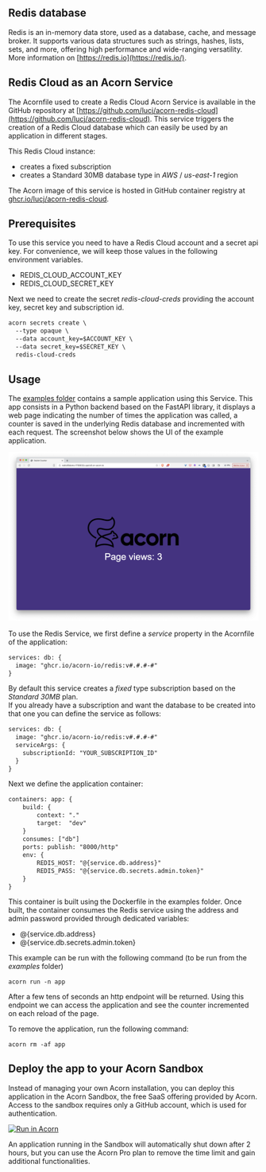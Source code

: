 ## Redis database

Redis is an in-memory data store, used as a database, cache, and message broker. It supports various data structures such as strings, hashes, lists, sets, and more, offering high performance and wide-ranging versatility. More information on [https://redis.io](https://redis.io/).

## Redis Cloud as an Acorn Service

The Acornfile used to create a Redis Cloud Acorn Service is available in the GitHub repository at [https://github.com/lucj/acorn-redis-cloud](https://github.com/lucj/acorn-redis-cloud). This service triggers the creation of a Redis Cloud database which can easily be used by an application in different stages.

This Redis Cloud instance:
- creates a fixed subscription
- creates a Standard 30MB database type in *AWS* / *us-east-1* region

The Acorn image of this service is hosted in GitHub container registry at [ghcr.io/lucj/acorn-redis-cloud](ghcr.io/lucj/acorn-redis-cloud). 

## Prerequisites

To use this service you need to have a Redis Cloud account and a secret api key. For convenience, we will keep those values in the following environment variables. 

- REDIS_CLOUD_ACCOUNT_KEY
- REDIS_CLOUD_SECRET_KEY

Next we need to create the secret *redis-cloud-creds* providing the account key, secret key and subscription id.

```
acorn secrets create \
  --type opaque \
  --data account_key=$ACCOUNT_KEY \
  --data secret_key=$SECRET_KEY \
  redis-cloud-creds
```

## Usage

The [examples folder](https://github.com/acorn-io/redis/tree/main/examples) contains a sample application using this Service. This app consists in a Python backend based on the FastAPI library, it displays a web page indicating the number of times the application was called, a counter is saved in the underlying Redis database and incremented with each request. The screenshot below shows the UI of the example application. 

![UI](./examples/images/ui.png)

To use the Redis Service, we first define a *service* property in the Acornfile of the application:

```
services: db: {
  image: "ghcr.io/acorn-io/redis:v#.#.#-#"
}
```

By default this service creates a *fixed* type subscription based on the *Standard 30MB* plan.  
If you already have a subscription and want the database to be created into that one you can define the service as follows:

```
services: db: {
  image: "ghcr.io/acorn-io/redis:v#.#.#-#"
  serviceArgs: {
    subscriptionId: "YOUR_SUBSCRIPTION_ID"
  }
}
```

Next we define the application container:

```
containers: app: {
	build: {
		context: "."
		target:  "dev"
	}
	consumes: ["db"]
	ports: publish: "8000/http"
	env: {
		REDIS_HOST: "@{service.db.address}"
		REDIS_PASS: "@{service.db.secrets.admin.token}"
	}
}
```

This container is built using the Dockerfile in the examples folder. Once built, the container consumes the Redis service using the address and admin password provided through dedicated variables:
- @{service.db.address}
- @{service.db.secrets.admin.token}

This example can be run with the following command (to be run from the *examples* folder)

```
acorn run -n app
```

After a few tens of seconds an http endpoint will be returned. Using this endpoint we can access the application and see the counter incremented on each reload of the page.


To remove the application, run the following command:

```
acorn rm -af app
```

## Deploy the app to your Acorn Sandbox

Instead of managing your own Acorn installation, you can deploy this application in the Acorn Sandbox, the free SaaS offering provided by Acorn. Access to the sandbox requires only a GitHub account, which is used for authentication.

[![Run in Acorn](https://acorn.io/v1-ui/run/badge?image=ghcr.io+acorn-io+redis-cloud+examples:v%23.%23-%23)](https://acorn.io/run/ghcr.io/acorn-io/redis-cloud/examples:v%23.%23-%23)

An application running in the Sandbox will automatically shut down after 2 hours, but you can use the Acorn Pro plan to remove the time limit and gain additional functionalities.